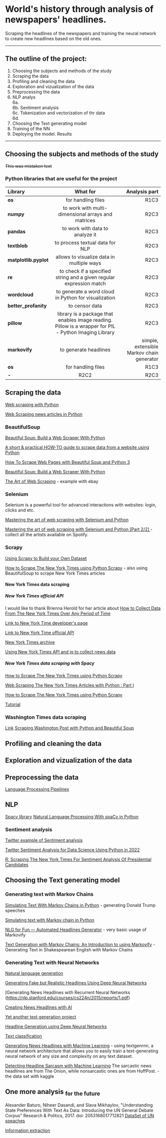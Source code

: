 # World's history through analysis of newspapers' headlines.
Scraping the headlines of the newspapers and training the neural network to create new headlines based on the old ones.
___

## The outline of the project:
1. Choosing the subjects and methods of the study
2. Scraping the data
3. Profiling and cleaning the data
4. Exploration and vizualization of the data
5. Preprocessing the data
6. NLP analys \
  6a.  
  6b. Sentiment analysis   
  6c. Tokenization and vectorization of thr data       
  6d.      
7. Choosing the Text generating model  
8. Training of the NN  
9. Deploying the model. Results

___

## Choosing the subjects and methods of the study

~~This was mistaken text~~

### Python libraries that are useful for the project

| Library | What for | Analysis part|
| :---- | :----: | ----: |
| **os**| for handling files | R1C3 |
| **numpy**| to work with multi-dimensional arrays and matrices | R2C3 |
| **pandas**| to work with data to analyze it | R2C3 |
| **textblob**| to process textual data for NLP | R2C3 |
| **matplotlib.pyplot**| allows to visualize data in multiple ways | R2C3 |
| **re**| to check if a specified string and a given regular expression match | R2C3 |
| **wordcloud**| to generate a word cloud in Python for visualization| R2C3 |
| **better_profanity**| to censor data | R2C3 |
| **pillow**| library is a package that enables image reading. Pillow is a wrapper for PIL - Python Imaging Library | R2C3 |
| **markovify**| to generate headlines | simple, extensible Markov chain generator |
| **os**| for handling files | R1C3 |
| **-**| R2C2 | R2C3 |


## Scraping the data

[Web scraping with Python](https://iqss.github.io/dss-workshops/PythonWebScrape.html)

[Web Scraping news articles in Python](https://towardsdatascience.com/web-scraping-news-articles-in-python-9dd605799558)

### BeautifulSoup

[Beautiful Soup: Build a Web Scraper With Python](https://realpython.com/beautiful-soup-web-scraper-python/)

[A short & practical HOW-TO guide to scrape data from a website using Python](https://towardsdatascience.com/a-short-practical-how-to-guide-to-scrape-data-from-a-website-using-python-888373227d4f)

[How To Scrape Web Pages with Beautiful Soup and Python 3](https://www.digitalocean.com/community/tutorials/how-to-scrape-web-pages-with-beautiful-soup-and-python-3)

[Beautiful Soup: Build a Web Scraper With Python](https://realpython.com/beautiful-soup-web-scraper-python/)

[The Art of Web Scraping](https://betterprogramming.pub/the-art-of-web-scraping-382e2ea43c18) - example with ebay

### Selenium

Selenium is a powerful tool for advanced interactions with websites: login, clicks and etc.

[Mastering the art of web scraping with Selenium and Python](https://towardsdatascience.com/mastering-the-art-of-web-scraping-with-selenium-and-python-part-2-2-66ee4f3b5f44)

[Mastering the art of web scraping with Selenium and Python [Part 2/2]
](https://towardsdatascience.com/mastering-the-art-of-web-scraping-with-selenium-and-python-part-2-2-66ee4f3b5f44) - collect all the artists available on Spotify. 

### Scrapy

[Using Scrapy to Build your Own Dataset](https://towardsdatascience.com/using-scrapy-to-build-your-own-dataset-64ea2d7d4673)

[How to Scrape The New York Times using Python Scrapy](https://proxiesapi-com.medium.com/how-to-scrape-the-new-york-times-using-python-scrapy-6b9a90d4a575) - also using BeautifulSoup to scrape New York Times articles

#### New York Times data scraping
##### New York Times official API

I would like to thank Brienna Herold for her article about [How to Collect Data From The New York Times Over Any Period of Time](https://towardsdatascience.com/collecting-data-from-the-new-york-times-over-any-period-of-time-3e365504004)

[Link to New York Time developer's page](https://developer.nytimes.com)

[Link to New York Time official API](https://developer.nytimes.com/apis)

[New York Times archive](https://developer.nytimes.com/docs/archive-product/1/overview)

[Using New York Times API and jq to collect news data](https://medium.com/@danalindquist/using-new-york-times-api-and-jq-to-collect-news-data-a5f386c7237b)

##### New York Times data scraping with Spacy

[How to Scrape The New York Times using Python Scrapy](https://www.proxiesapi.com/blog/how-to-scrape-the-new-york-times-using-python-scra.html.php)

[Web Scraping The New York Times Articles with Python : Part I](https://medium.com/codex/web-scraping-the-new-york-times-articles-with-python-part-i-e2d6fc02d4e0)

[How to Scrape The New York Times using Python Scrapy](https://proxiesapi-com.medium.com/how-to-scrape-the-new-york-times-using-python-scrapy-6b9a90d4a575)

[Tutorial](https://www.youtube.com/watch?v=v_r0nO_ocVg)

### Washington Times data scraping 

[Link](https://lingfeiwu1.gitbooks.io/data-mining-in-social-science/content/scraping_articles_from_the_washington_post/)
[Scraping Washington Post with Python and Beautiful Soup](https://proxiesapi.com/blog/scraping-washington-post-with-python-and-beautiful.html.php)

## Profiling and cleaning the data

## Exploration and vizualization of the data


## Preprocessing the data

[Language Processing Pipelines](https://spacy.io/usage/processing-pipelines)

## NLP

[Spacy library](https://spacy.io)
[Natural Language Processing With spaCy in Python](https://realpython.com/natural-language-processing-spacy-python/#visualization-using-displacy)


### Sentiment analysis

[Twitter example of Sentiment analysis](https://medium.com/@nikitasilaparasetty/twitter-sentiment-analysis-for-data-science-using-python-in-2022-6d5e43f6fa6e)

[Twitter Sentiment Analysis for Data Science Using Python in 2022](https://medium.com/@nikitasilaparasetty/twitter-sentiment-analysis-for-data-science-using-python-in-2022-6d5e43f6fa6e)

[R: Scraping The New York Times For Sentiment Analysis Of Presidential Candidates](https://rstudio-pubs-static.s3.amazonaws.com/503266_3d55c43b76614a8da0a935c60016cd02.html)

## Choosing the Text generating model

### Generating text with Markov Chains 

[Simulating Text With Markov Chains in Python](https://towardsdatascience.com/simulating-text-with-markov-chains-in-python-1a27e6d13fc6) - generating Donald Trump speeches

[Simulating text with Markov chain in Python](https://towardsdatascience.com/simulating-text-with-markov-chains-in-python-1a27e6d13fc6)

[NLG for Fun — Automated Headlines Generator](https://towardsdatascience.com/nlg-for-fun-automated-headlines-generator-6d0459f9588f) - very basic usage of Markovify

[Text Generation with Markov Chains: An Introduction to using Markovify](https://towardsdatascience.com/text-generation-with-markov-chains-an-introduction-to-using-markovify-742e6680dc33) - Generating Text in Shakespearean English with Markov Chains

### Generating Text with Neural Networks

[Natural language generation](https://towardsdatascience.com/nlg-for-fun-automated-headlines-generator-6d0459f9588f)

[Generating Fake but Realistic Headlines Using Deep Neural Networks](https://www.ncbi.nlm.nih.gov/pmc/articles/PMC7121779/)

[Generating News Headlines with Recurrent Neural Networks (https://nlp.stanford.edu/courses/cs224n/2015/reports/1.pdf)

[Creating News Headlines with AI](https://andreasstckl.medium.com/creating-news-headlines-with-ai-2d8c5bb76241)

[Yet another text generation project](https://towardsdatascience.com/yet-another-text-generation-project-5cfb59b26255)

[Headline Generation using Deep Neural Networks](https://scholarworks.sjsu.edu/cgi/viewcontent.cgi?article=1526&context=etd_projects)

[Text classification](https://developers.google.com/machine-learning/guides/text-classification/step-1)

[Generating News Headlines with Machine Learning](https://medium.com/m2mtechconnect/generating-news-headlines-with-machine-learning-1a4f5b393eee) - using  textgenrnn, a neural network architecture that allows you to easily train a text-generating neural network of any size and complexity on any text dataset.

[Detecting Headline Sarcasm with Machine Learning](https://medium.com/m2mtechconnect/detecting-headline-sarcasm-with-machine-learning-4c3523104cdf)
The sarcastic news headlines are from The Onion, while nonsarcastic ones are from HuffPost. - the data set with kaggle

## One more analysis <sub>for the future</sub>

Alexander Baturo, Niheer Dasandi, and Slava Mikhaylov, "Understanding State Preferences With Text As Data: Introducing the UN General Debate Corpus" Research & Politics, 2017. doi: 2053168017712821
[DataSet of UN speaches](https://dataverse.harvard.edu/dataset.xhtml?persistentId=doi:10.7910/DVN/0TJX8Y)

[Information extraction](https://www.analyticsvidhya.com/blog/2020/06/nlp-project-information-extraction/)
